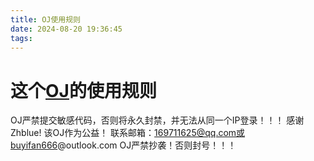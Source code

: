```yaml
---
title: OJ使用规则
date: 2024-08-20 19:36:45
tags:
---
```

# 这个[OJ](http://bu123.my.hustoj.com)的使用规则
OJ严禁提交敏感代码，否则将永久封禁，并无法从同一个IP登录！！！
感谢Zhblue!
该OJ作为公益！
联系邮箱：169711625@qq.com或buyifan666@outlook.com
OJ严禁抄袭！否则封号！！！